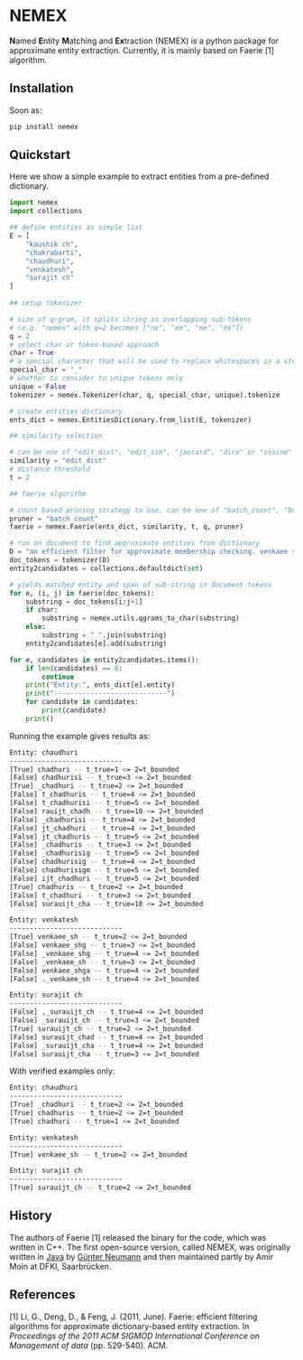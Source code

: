 # NEMEX 
**N**amed **E**ntity **M**atching and **Ex**traction (NEMEX) is a python package for approximate entity extraction. Currently, it is mainly based on Faerie [1] algorithm.

## Installation
Soon as:
```bash
pip install nemex
```

## Quickstart
Here we show a simple example to extract entities from a pre-defined dictionary.
```python
import nemex
import collections

## define entities as simple list
E = [
    "kaushik ch",
    "chakrabarti",
    "chaudhuri",
    "venkatesh",
    "surajit ch"
]
    
## setup tokenizer

# size of q-gram, it splits string as overlapping sub-tokens 
# (e.g. "nemex" with q=2 becomes ["ne", "em", "me", "ex"])
q = 2
# select char or token-based approach
char = True
# a special character that will be used to replace whitespaces in a string
special_char = "_"
# whether to consider to unique tokens only
unique = False
tokenizer = nemex.Tokenizer(char, q, special_char, unique).tokenize

# create entities dictionary
ents_dict = nemex.EntitiesDictionary.from_list(E, tokenizer)

## similarity selection

# can be one of "edit_dist", "edit_sim", "jaccard", "dice" or "cosine"
similarity = "edit_dist"
# distance threshold
t = 2

## faerie algorithm

# count based pruning strategy to use, can be one of "batch_count", "bucket_count", "lazy_count" or None
pruner = "batch_count"
faerie = nemex.Faerie(ents_dict, similarity, t, q, pruner)

# run on document to find approximate entities from dictionary
D = "an efficient filter for approximate membership checking. venkaee shga kamunshik kabarati, dong xin, surauijt chadhurisigmod." # query document
doc_tokens = tokenizer(D)
entity2candidates = collections.defaultdict(set)

# yields matched entity and span of sub-string in document tokens
for e, (i, j) in faerie(doc_tokens):
    substring = doc_tokens[i:j+1]
    if char:
        substring = nemex.utils.qgrams_to_char(substring)
    else:
        substring = " ".join(substring)
    entity2candidates[e].add(substring)

for e, candidates in entity2candidates.items():
    if len(candidates) == 0:
        continue
    print("Entity:", ents_dict[e].entity)
    print("----------------------------")
    for candidate in candidates:
        print(candidate)
    print()


```
Running the example gives results as:

```bash
Entity: chaudhuri
----------------------------
[True] chadhuri -- t_true=1 <= 2=t_bounded
[False] chadhurisi -- t_true=3 <= 2=t_bounded
[True] _chadhuri -- t_true=2 <= 2=t_bounded
[False] t_chadhuris -- t_true=4 <= 2=t_bounded
[False] t_chadhurisi -- t_true=5 <= 2=t_bounded
[False] rauijt_chadh -- t_true=10 <= 2=t_bounded
[False] _chadhurisi -- t_true=4 <= 2=t_bounded
[False] jt_chadhuri -- t_true=4 <= 2=t_bounded
[False] jt_chadhuris -- t_true=5 <= 2=t_bounded
[False] _chadhuris -- t_true=3 <= 2=t_bounded
[False] _chadhurisig -- t_true=5 <= 2=t_bounded
[False] chadhurisig -- t_true=4 <= 2=t_bounded
[False] chadhurisigm -- t_true=5 <= 2=t_bounded
[False] ijt_chadhuri -- t_true=5 <= 2=t_bounded
[True] chadhuris -- t_true=2 <= 2=t_bounded
[False] t_chadhuri -- t_true=3 <= 2=t_bounded
[False] surauijt_cha -- t_true=10 <= 2=t_bounded

Entity: venkatesh
----------------------------
[True] venkaee_sh -- t_true=2 <= 2=t_bounded
[False] venkaee_shg -- t_true=3 <= 2=t_bounded
[False] _venkaee_shg -- t_true=4 <= 2=t_bounded
[False] _venkaee_sh -- t_true=3 <= 2=t_bounded
[False] venkaee_shga -- t_true=4 <= 2=t_bounded
[False] ._venkaee_sh -- t_true=4 <= 2=t_bounded

Entity: surajit ch
----------------------------
[False] ,_surauijt_ch -- t_true=4 <= 2=t_bounded
[False] _surauijt_ch -- t_true=3 <= 2=t_bounded
[True] surauijt_ch -- t_true=2 <= 2=t_bounded
[False] surauijt_chad -- t_true=4 <= 2=t_bounded
[False] _surauijt_cha -- t_true=4 <= 2=t_bounded
[False] surauijt_cha -- t_true=3 <= 2=t_bounded
```
With verified examples only:
```bash
Entity: chaudhuri
----------------------------
[True] _chadhuri -- t_true=2 <= 2=t_bounded
[True] chadhuris -- t_true=2 <= 2=t_bounded
[True] chadhuri -- t_true=1 <= 2=t_bounded

Entity: venkatesh
----------------------------
[True] venkaee_sh -- t_true=2 <= 2=t_bounded

Entity: surajit ch
----------------------------
[True] surauijt_ch -- t_true=2 <= 2=t_bounded
```

## History
The authors of Faerie [1] released the binary for the code, which was written in C++. The first open-source version, called NEMEX, was originally written in [Java](https://github.com/gueneumann/nemexa) by [Günter Neumann](https://www.dfki.de/~neumann/) and then maintained partly by Amir Moin at DFKI, Saarbrücken.

## References
[1] Li, G., Deng, D., & Feng, J. (2011, June). Faerie: efficient filtering algorithms for approximate dictionary-based entity extraction. In _Proceedings of the 2011 ACM SIGMOD International Conference on Management of data_ (pp. 529-540). ACM.

